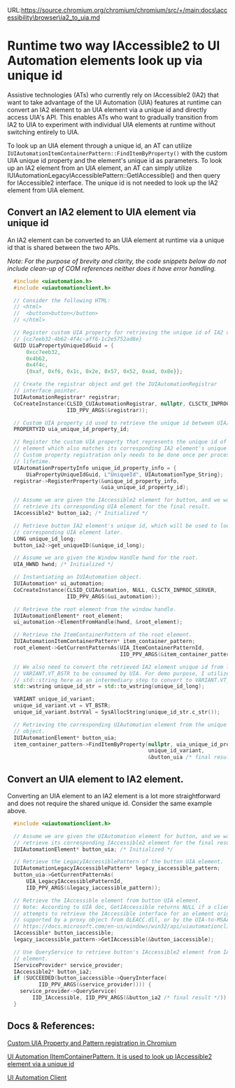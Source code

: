 URL:https://source.chromium.org/chromium/chromium/src/+/main:docs\accessibility\browser\ia2_to_uia.md
# Runtime two way IAccessible2 to UI Automation elements look up via unique id
Assistive technologies (ATs) who currently rely on IAccessible2 (IA2) that want
to take advantage of the UI Automation (UIA) features at runtime can convert an
IA2 element to an UIA element via a unique id and directly access UIA's API.
This enables ATs who want to gradually transition from IA2 to UIA to experiment
with individual UIA elements at runtime without switching entirely to UIA.


To look up an UIA element through a unique id, an AT can utilize
`IUIAutomationItemContainerPattern::FindItemByProperty()` with the custom UIA
unique id property and the element's unique id as parameters.
To look up an IA2 element from an UIA element, an AT can simply
utilize IUIAutomationLegacyIAccessiblePattern::GetIAccessible() and
then query for IAccessible2 interface. The unique id is not needed to
look up the IA2 element from UIA element.

## Convert an IA2 element to UIA element via unique id
An IA2 element can be converted to an UIA element at runtime via a unique id
that is shared between the two APIs.

*Note: For the purpose of brevity and clarity, the code snippets below do not
include clean-up of COM references neither does it have error handling.*

~~~c++
  #include <uiautomation.h>
  #include <uiautomationclient.h>

  // Consider the following HTML:
  // <html>
  //  <button>button</button>
  // </html>

  // Register custom UIA property for retrieving the unique id of IA2 object.
  // {cc7eeb32-4b62-4f4c-aff6-1c2e5752ad8e}
  GUID UiaPropertyUniqueIdGuid = {
      0xcc7eeb32,
      0x4b62,
      0x4f4c,
      {0xaf, 0xf6, 0x1c, 0x2e, 0x57, 0x52, 0xad, 0x8e}};

  // Create the registrar object and get the IUIAutomationRegistrar
  // interface pointer.
  IUIAutomationRegistrar* registrar;
  CoCreateInstance(CLSID_CUIAutomationRegistrar, nullptr, CLSCTX_INPROC_SERVER,
                   IID_PPV_ARGS(&registrar));

  // Custom UIA property id used to retrieve the unique id between UIA/IA2.
  PROPERTYID uia_unique_id_property_id;

  // Register the custom UIA property that represents the unique id of an UIA
  // element which also matches its corresponding IA2 element's unique id.
  // Custom property registration only needs to be done once per process
  // lifetime.
  UIAutomationPropertyInfo unique_id_property_info = {
      UiaPropertyUniqueIdGuid, L"UniqueId", UIAutomationType_String};
  registrar->RegisterProperty(&unique_id_property_info,
                              &uia_unique_id_property_id);

  // Assume we are given the IAccessible2 element for button, and we want to
  // retrieve its corresponding UIA element for the final result.
  IAccessible2* button_ia2; /* Initialized */

  // Retrieve button IA2 element's unique id, which will be used to look up the
  // corresponding UIA element later.
  LONG unique_id_long;
  button_ia2->get_uniqueID(&unique_id_long);

  // Assume we are given the Window Handle hwnd for the root.
  UIA_HWND hwnd; /* Initialized */

  // Instantiating an IUIAutomation object.
  IUIAutomation* ui_automation;
  CoCreateInstance(CLSID_CUIAutomation, NULL, CLSCTX_INPROC_SERVER,
                   IID_PPV_ARGS(&ui_automation));

  // Retrieve the root element from the window handle.
  IUIAutomationElement* root_element;
  ui_automation->ElementFromHandle(hwnd, &root_element);

  // Retrieve the ItemContainerPattern of the root element.
  IUIAutomationItemContainerPattern* item_container_pattern;
  root_element->GetCurrentPatternAs(UIA_ItemContainerPatternId,
                                    IID_PPV_ARGS(&item_container_pattern));

  // We also need to convert the retrieved IA2 element unique id from long to
  // VARIANT.VT_BSTR to be consumed by UIA. For demo purpose, I utilize
  // std::string here as an intermediary step to convert to VARIANT.VT_BSTR.
  std::wstring unique_id_str = std::to_wstring(unique_id_long);

  VARIANT unique_id_variant;
  unique_id_variant.vt = VT_BSTR;
  unique_id_variant.bstrVal = SysAllocString(unique_id_str.c_str());

  // Retrieving the corresponding UIAutomation element from the unique id of IA2
  // object.
  IUIAutomationElement* button_uia;
  item_container_pattern->FindItemByProperty(nullptr, uia_unique_id_property_id,
                                             unique_id_variant,
                                             &button_uia /* final result */);
~~~

## Convert an UIA element to IA2 element.
Converting an UIA element to an IA2 element is a lot more straightforward and
does not require the shared unique id. Consider the same example above.
~~~c++
  #include <uiautomationclient.h>

  // Assume we are given the UIAutomation element for button, and we want to
  // retrieve its corresponding IAccessible2 element for the final result.
  IUIAutomationElement* button_uia; /* Initialized */

  // Retrieve the LegacyIAccessiblePattern of the button UIA element.
  IUIAutomationLegacyIAccessiblePattern* legacy_iaccessible_pattern;
  button_uia->GetCurrentPatternAs(
      UIA_LegacyIAccessiblePatternId,
      IID_PPV_ARGS(&legacy_iaccessible_pattern));

  // Retrieve the IAccessible element from button UIA element.
  // Note: According to UIA doc, GetIAccessible returns NULL if a client
  // attempts to retrieve the IAccessible interface for an element originally
  // supported by a proxy object from OLEACC.dll, or by the UIA-to-MSAA Bridge.
  // https://docs.microsoft.com/en-us/windows/win32/api/uiautomationclient/nf-uiautomationclient-iuiautomationlegacyiaccessiblepattern-getiaccessible
  IAccessible* button_iaccessible;
  legacy_iaccessible_pattern->GetIAccessible(&button_iaccessible);

  // Use QueryService to retrieve button's IAccessible2 element from IAccessible
  // element.
  IServiceProvider* service_provider;
  IAccessible2* button_ia2;
  if (SUCCEEDED(button_iaccessible->QueryInterface(
          IID_PPV_ARGS(&service_provider)))) {
    service_provider->QueryService(
        IID_IAccessible, IID_PPV_ARGS(&button_ia2 /* final result */));
  }
~~~

## Docs & References:
[Custom UIA Property and Pattern registration in Chromium](https://chromium.googlesource.com/chromium/src/+/main/ui/accessibility/platform/uia_registrar_win.h)

[UI Automation IItemContainerPattern. It is used to look up IAccessible2 element
via a unique id](https://docs.microsoft.com/en-us/windows/win32/api/uiautomationclient/nn-uiautomationclient-iuiautomationitemcontainerpattern)

[UI Automation Client](https://docs.microsoft.com/en-us/windows/win32/api/uiautomationclient/)
